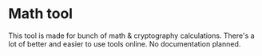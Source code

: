 # Math tool
This tool is made for bunch of math & cryptography calculations.
There's a lot of better and easier to use tools online.
No documentation planned.
